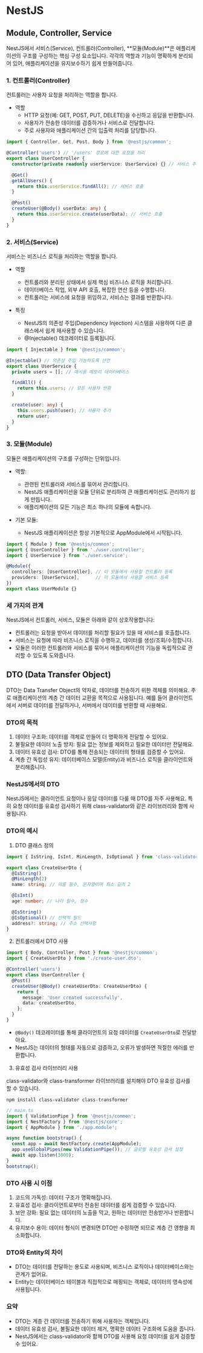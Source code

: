 # NestJS

## Module, Controller, Service

NestJS에서 서비스(Service), 컨트롤러(Controller), **모듈(Module)**은 애플리케이션의 구조를 구성하는 핵심 구성 요소입니다. 각각의 역할과 기능이 명확하게 분리되어 있어, 애플리케이션을 유지보수하기 쉽게 만들어줍니다.

### 1. 컨트롤러(Controller)
컨트롤러는 사용자 요청을 처리하는 역할을 합니다.

- 역할
  - HTTP 요청(예: GET, POST, PUT, DELETE)을 수신하고 응답을 반환합니다.
  - 사용자가 전송한 데이터를 검증하거나 서비스로 전달합니다.
  - 주로 사용자와 애플리케이션 간의 입출력 처리를 담당합니다.

```ts
import { Controller, Get, Post, Body } from '@nestjs/common';

@Controller('users') // '/users' 경로에 대한 요청을 처리
export class UserController {
  constructor(private readonly userService: UserService) {} // 서비스 주입

  @Get()
  getAllUsers() {
    return this.userService.findAll(); // 서비스 호출
  }

  @Post()
  createUser(@Body() userData: any) {
    return this.userService.create(userData); // 서비스 호출
  }
}
```


### 2. 서비스(Service)
서비스는 비즈니스 로직을 처리하는 역할을 합니다.

- 역할
  - 컨트롤러와 분리된 상태에서 실제 핵심 비즈니스 로직을 처리합니다.
  - 데이터베이스 작업, 외부 API 호출, 복잡한 연산 등을 수행합니다.
  - 컨트롤러는 서비스에 요청을 위임하고, 서비스는 결과를 반환합니다.

- 특징
  - NestJS의 의존성 주입(Dependency Injection) 시스템을 사용하여 다른 클래스에서 쉽게 재사용할 수 있습니다.
  - @Injectable() 데코레이터로 등록됩니다.

```ts
import { Injectable } from '@nestjs/common';

@Injectable() // 의존성 주입 가능하도록 선언
export class UserService {
  private users = []; // 예시용 메모리 데이터베이스

  findAll() {
    return this.users; // 모든 사용자 반환
  }

  create(user: any) {
    this.users.push(user); // 사용자 추가
    return user;
  }
}
```

### 3. 모듈(Module)
모듈은 애플리케이션의 구조를 구성하는 단위입니다.

- 역할:
  - 관련된 컨트롤러와 서비스를 묶어서 관리합니다.
  - NestJS 애플리케이션을 모듈 단위로 분리하여 큰 애플리케이션도 관리하기 쉽게 만듭니다.
  - 애플리케이션의 모든 기능은 최소 하나의 모듈에 속합니다.

- 기본 모듈:
  - NestJS 애플리케이션은 항상 기본적으로 AppModule에서 시작됩니다.

```ts
import { Module } from '@nestjs/common';
import { UserController } from './user.controller';
import { UserService } from './user.service';

@Module({
  controllers: [UserController], // 이 모듈에서 사용할 컨트롤러 등록
  providers: [UserService],      // 이 모듈에서 사용할 서비스 등록
})
export class UserModule {}
```

### 세 가지의 관계

NestJS에서 컨트롤러, 서비스, 모듈은 아래와 같이 상호작용합니다:

- 컨트롤러는 요청을 받아서 데이터를 처리할 필요가 있을 때 서비스를 호출합니다.
- 서비스는 요청에 따라 비즈니스 로직을 수행하고, 데이터를 생성/조회/수정합니다.
- 모듈은 이러한 컨트롤러와 서비스를 묶어서 애플리케이션의 기능을 독립적으로 관리할 수 있도록 도와줍니다.

## DTO (Data Transfer Object)

DTO는 Data Transfer Object의 약자로, 데이터를 전송하기 위한 객체를 의미해요. 주로 애플리케이션의 계층 간 데이터 교환을 목적으로 사용됩니다. 예를 들어 클라이언트에서 서버로 데이터를 전달하거나, 서버에서 데이터를 반환할 때 사용해요.

### DTO의 목적

1. 데이터 구조화: 데이터를 객체로 만들어 더 명확하게 전달할 수 있어요.
2. 불필요한 데이터 노출 방지: 필요 없는 정보를 제외하고 필요한 데이터만 전달해요.
3. 데이터 유효성 검사: DTO를 통해 전송되는 데이터의 형태를 검증할 수 있어요.
4. 계층 간 독립성 유지: 데이터베이스 모델(Entity)과 비즈니스 로직을 클라이언트와 분리해줍니다.

### NestJS에서의 DTO

NestJS에서는 클라이언트 요청이나 응답 데이터를 다룰 때 DTO를 자주 사용해요. 특히 요청 데이터를 유효성 검사하기 위해 class-validator와 같은 라이브러리와 함께 사용됩니다.

### DTO의 예시

1. DTO 클래스 정의
```ts
import { IsString, IsInt, MinLength, IsOptional } from 'class-validator';

export class CreateUserDto {
  @IsString()
  @MinLength(2)
  name: string; // 이름 필수, 문자열이며 최소 길이 2

  @IsInt()
  age: number; // 나이 필수, 정수

  @IsString()
  @IsOptional() // 선택적 필드
  address?: string; // 주소 선택사항
}
```

2. 컨트롤러에서 DTO 사용

```ts
import { Body, Controller, Post } from '@nestjs/common';
import { CreateUserDto } from './create-user.dto';

@Controller('users')
export class UserController {
  @Post()
  createUser(@Body() createUserDto: CreateUserDto) {
    return {
      message: 'User created successfully',
      data: createUserDto,
    };
  }
}
```

- `@Body()` 데코레이터를 통해 클라이언트의 요청 데이터를 `CreateUserDto`로 전달받아요.
- NestJS는 데이터의 형태를 자동으로 검증하고, 오류가 발생하면 적절한 에러를 반환합니다.

3. 유효성 검사 라이브러리 사용

class-validator와 class-transformer 라이브러리를 설치해야 DTO 유효성 검사를 할 수 있습니다.

```shell
npm install class-validator class-transformer
```

```ts
// main.ts
import { ValidationPipe } from '@nestjs/common';
import { NestFactory } from '@nestjs/core';
import { AppModule } from './app.module';

async function bootstrap() {
  const app = await NestFactory.create(AppModule);
  app.useGlobalPipes(new ValidationPipe()); // 글로벌 유효성 검사 설정
  await app.listen(3000);
}
bootstrap();
```

### DTO 사용 시 이점

1. 코드의 가독성: 데이터 구조가 명확해집니다.
2. 유효성 검사: 클라이언트로부터 전송된 데이터를 쉽게 검증할 수 있습니다.
3. 보안 강화: 필요 없는 데이터의 노출을 막고, 원하는 데이터만 전송받거나 반환합니다.
4. 유지보수 용이: 데이터 형식이 변경되면 DTO만 수정하면 되므로 계층 간 영향을 최소화합니다.

### DTO와 Entity의 차이

- DTO는 데이터를 전달하는 용도로 사용되며, 비즈니스 로직이나 데이터베이스와는 관계가 없어요.
- Entity는 데이터베이스 테이블과 직접적으로 매핑되는 객체로, 데이터의 영속성에 사용됩니다.

### 요약
- DTO는 계층 간 데이터를 전송하기 위해 사용하는 객체입니다.
- 데이터 유효성 검사, 불필요한 데이터 제거, 명확한 데이터 구조화에 도움을 줍니다.
- NestJS에서는 class-validator와 함께 DTO를 사용해 요청 데이터를 쉽게 검증할 수 있어요.